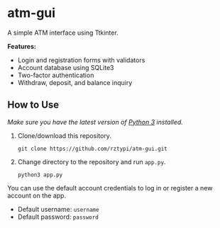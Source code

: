 # atm-gui

A simple ATM interface using Ttkinter.

**Features:**

- Login and registration forms with validators
- Account database using SQLite3
- Two-factor authentication
- Withdraw, deposit, and balance inquiry

## How to Use

*Make sure you have the latest version of [Python 3](https://www.python.org/downloads/) installed.*

1. Clone/download this repository.
    ```
    git clone https://github.com/rztypi/atm-gui.git
    ```
1. Change directory to the repository and run `app.py`.
    ```
    python3 app.py
    ```

You can use the default account credentials to log in or register a new account on the app.
- Default username: `username`
- Default password: `password`